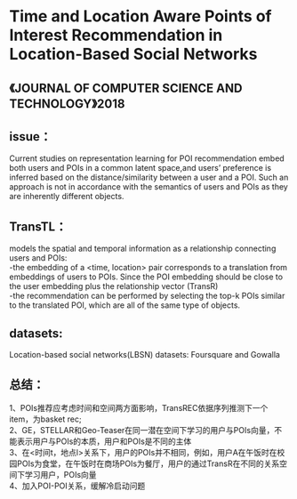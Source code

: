 Time and Location Aware Points of Interest Recommendation in Location-Based Social Networks 
======
《JOURNAL OF COMPUTER SCIENCE AND TECHNOLOGY》2018
------
issue：
----
Current studies on representation learning for POI recommendation embed both users and POIs in a common latent space,and users’ preference is inferred based on the distance/similarity between a user and a POI. Such an approach is not in accordance with the semantics of users and POIs as they are inherently different objects.

TransTL：
-----
models the spatial and temporal information as a relationship connecting users and POIs: <br>
-the embedding of a <time, location> pair corresponds to a translation from embeddings of users to POIs. Since the POI embedding should
be close to the user embedding plus the relationship vector (TransR) <br>
-the recommendation can be performed by selecting the top-k POIs similar to the translated POI, which are all of the same type of objects.

datasets:
------
Location-based social networks(LBSN) datasets: Foursquare and Gowalla

总结：
----
1、POIs推荐应考虑时间和空间两方面影响，TransREC依据序列推测下一个item，为basket rec; <br>
2、GE，STELLAR和Geo-Teaser在同一潜在空间下学习的用户与POIs向量，不能表示用户与POIs的本质，用户和POIs是不同的主体 <br>
3、在<时间t，地点l>关系下，用户的POIs并不相同，例如，用户A在午饭时在校园POIs为食堂，在午饭时在商场POIs为餐厅，用户的通过TransR在不同的关系空间下学习用户，POIs向量<br>
4、加入POI-POI关系，缓解冷启动问题<br>

